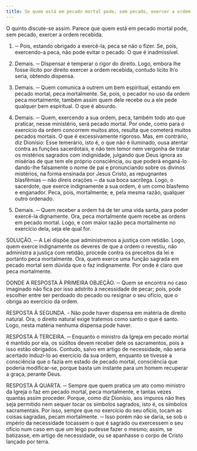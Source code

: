 ```yaml
---
title: Se quem está em pecado mortal pode, sem pecado, exercer a ordem recebida
---
```


O quinto discute-se assim. Parece que quem está em pecado mortal pode, sem pecado, exercer a ordem recebida.  

1. ─ Pois, estando obrigado a exercê-la, peca se não o fizer. Se, pois, exercendo-a peca, não pode evitar o pecado. O que é inadmissível.  

2. Demais. ─ Dispensar é temperar o rigor do direito. Logo, embora lhe fosse ilícito por direito exercer a ordem recebida, contudo lícito lh’o seria, obtendo dispensa.  

3. Demais. ─ Quem comunica a outrem um bem espiritual, estando em pecado mortal, peca mortalmente. Se, pois, o pecador no uso da ordem peca mortalmente, também assim quem dele recebe ou a ele pede qualquer bem espiritual. O que é absurdo.  

4. Demais. ─ Quem, exercendo a sua ordem, peca, também todo ato que praticar, nesse ministério, será pecado mortal. Por onde, como para o exercício da ordem concorrem muitos atos, resulta que cometerá muitos pecados mortais. O que é excessivamente rigoroso.  Mas, em contrário, diz Dionísio: Esse temerário, isto é, o que não é iluminado, ousa atentar contra as funções sacerdotais, e não tem temor nem vergonha de tratar os mistérios sagrados com indignidade, julgando que Deus ignora as misérias de que tem ele próprio consciência, ou que poderá enganá-lo dando-lhe falsamente o nome de pai e pronunciando sobre os divinos mistérios, na forma ensinada por Jesus Cristo, as repugnantes blasfêmias ─ não direis orações ─ da sua boca sacrílega. Logo, o sacerdote, que exerce indignamente a sua ordem, é um como blasfemo e enganador. Peca, pois, mortalmente; e, pela mesma razão, qualquer outro ordenado.  

2. Demais. ─ Quem receber a ordem há de ter uma vida santa, para poder exercê-la dignamente. Ora, peca mortalmente quem recebe as ordens em pecado mortal. Logo, e com maior razão peca mortalmente no exercício dela, seja ele qual for.  

SOLUÇÃO. ─ A Lei dispõe que administremos a justiça com retidão. Logo, quem exerce indignamente os deveres de que a ordem o revestiu, não administra a justiça com retidão, procede contra os preceitos da lei e portanto peca mortalmente. Ora, quem exerce uma função sagrada em pecado mortal sem dúvida que o faz indignamente. Por onde é claro que peca mortalmente.  

DONDE A RESPOSTA À PRIMEIRA OBJEÇÃO. ─ Quem se encontra no caso imaginado não fica por isso adstrito à necessidade de pecar; pois, pode escolher entre ser perdoado do pecado ou resignar o seu ofício, que o obriga ao exercício da ordem.  

RESPOSTA À SEGUNDA. - Não pode haver dispensa em matéria de direito natural. Ora, o direito natural exige tratemos como santo o que é santo. Logo, nesta matéria nenhuma dispensa pode haver.  

RESPOSTA À TERCEIRA. ─ Enquanto o ministro da Igreja em pecado mortal é mantido por ela, os súditos devem receber dele os sacramentos, pois a isso estão obrigados. Contudo, salvo em artigo de necessidade, não seria acertado induzi-lo ao exercício da sua ordem, enquanto se tivesse a consciência que o fazia em estado de pecado mortal, consciência que poderia modificar-se, porque basta um instante para um homem recuperar a graça, perante Deus. 

RESPOSTA À QUARTA. ─ Sempre que quem pratica um ato como ministro da Igreja o faz em pecado mortal, peca mortalmente, e tantas vezes quantas assim proceder. Porque, como diz Dionísio, aos impuros não lhes seja permitido nem sequer tocar os símbolos sagrados, isto é, os símbolos sacramentais. Por isso, sempre que no exercício do seu ofício, tocam as coisas sagradas, pecam mortalmente. ─ Isso porém não se daria, se sob o império da necessidade tocassem o que é sagrado ou exercessem o seu ofício num caso em que um leigo pudesse fazer o mesmo; assim, se batizasse, em artigo de necessidade, ou se apanhasse o corpo de Cristo lançado por terra.